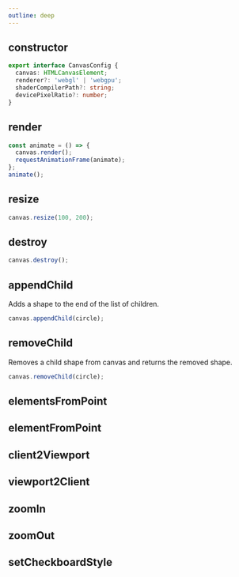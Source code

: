 ```yaml
---
outline: deep
---
```


## constructor

```ts
export interface CanvasConfig {
  canvas: HTMLCanvasElement;
  renderer?: 'webgl' | 'webgpu';
  shaderCompilerPath?: string;
  devicePixelRatio?: number;
}
```

## render

```ts
const animate = () => {
  canvas.render();
  requestAnimationFrame(animate);
};
animate();
```

## resize

```ts
canvas.resize(100, 200);
```

## destroy

```ts
canvas.destroy();
```

## appendChild

Adds a shape to the end of the list of children.

```ts
canvas.appendChild(circle);
```

## removeChild

Removes a child shape from canvas and returns the removed shape.

```ts
canvas.removeChild(circle);
```

## elementsFromPoint

## elementFromPoint

## client2Viewport

## viewport2Client

## zoomIn

## zoomOut

## setCheckboardStyle
